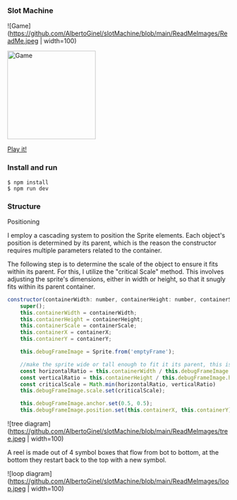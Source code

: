 ### Slot Machine

![Game](https://github.com/AlbertoGinel/slotMachine/blob/main/ReadMeImages/ReadMe.jpeg | width=100)

<picture>
    <img src="https://github.com/AlbertoGinel/slotMachine/blob/main/ReadMeImages/ReadMe.jpeg" alt="Game" width="200"/>
</picture>





[Play it!](https://slot-machine-git-deploymentvercel-albertoginel.vercel.app/)

### Install and run

```
$ npm install
$ npm run dev
```

### Structure

Positioning

I employ a cascading system to position the Sprite elements. Each object's position is determined by its parent, which is the reason the constructor requires multiple parameters related to the container.

The following step is to determine the scale of the object to ensure it fits within its parent. For this, I utilize the "critical Scale" method. This involves adjusting the sprite's dimensions, either in width or height, so that it snugly fits within its parent container.

```js
constructor(containerWidth: number, containerHeight: number, containerScale: number, containerX: number, containerY: number) {
    super();
    this.containerWidth = containerWidth;
    this.containerHeight = containerHeight;
    this.containerScale = containerScale;
    this.containerX = containerX;
    this.containerY = containerY;

    this.debugFrameImage = Sprite.from('emptyFrame');

    //make the sprite wide or tall enough to fit it its parent, this is the criticalScale
    const horizontalRatio = this.containerWidth / this.debugFrameImage.width; //available/original
    const verticalRatio = this.containerHeight / this.debugFrameImage.height;
    const criticalScale = Math.min(horizontalRatio, verticalRatio)
    this.debugFrameImage.scale.set(criticalScale);

    this.debugFrameImage.anchor.set(0.5, 0.5);
    this.debugFrameImage.position.set(this.containerX, this.containerY);
```

![tree diagram](https://github.com/AlbertoGinel/slotMachine/blob/main/ReadMeImages/tree.jpeg | width=100)

A reel is made out of 4 symbol boxes that flow from bot to bottom, at the bottom they restart back to the top with a new symbol.

![loop diagram](https://github.com/AlbertoGinel/slotMachine/blob/main/ReadMeImages/loop.jpeg | width=100)
